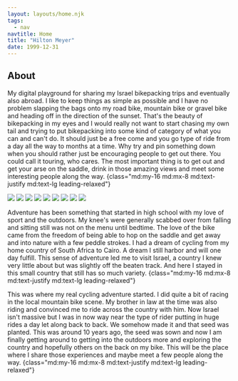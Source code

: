 ```yaml
---
layout: layouts/home.njk
tags:
  - nav
navtitle: Home
title: "Hilton Meyer"
date: 1999-12-31
---
```

## About

<div class="h-48 bg-no-repeat bg-cover md:h-screen md:bg-fixed" style="background-image: url('https://res.cloudinary.com/bikepacking/image/upload/f_auto,q_auto,c_scale,w_2048,dpr_auto/img_20171025_101547-01_bxuztf.jpg')"></div>

My digital playground for sharing my Israel bikepacking trips and eventually also abroad. I like to keep things as simple as possible and I have no problem slapping the bags onto my road bike, mountain bike or gravel bike and heading off in the direction of the sunset. That's the beauty of bikepacking in my eyes and I would really not want to start chasing my own tail and trying to put bikepacking into some kind of category of what you can and can't do. It should just be a free come and you go type of ride from a day all the way to months at a time. Why try and pin something down when you should rather just be encouraging people to get out there. You could call it touring, who cares. The most important thing is to get out and get your arse on the saddle, drink in those amazing views and meet some interesting people along the way. {class="md:my-16 md:mx-8 md:text-justify md:text-lg leading-relaxed"}

<div class="grid grid-cols-3 grid-flow-row-dense" >
<img src="https://res.cloudinary.com/bikepacking/image/upload/c_fill,g_face,h_500,w_500,x_0/v1594804276/site/20171216_082826_sej2nm.jpg">
<img src="https://res.cloudinary.com/bikepacking/image/upload/c_fill,g_face,h_500,w_500,x_0/v1594804276/site/20171216_084030_hjikur.jpg">
<img src="https://res.cloudinary.com/bikepacking/image/upload/c_fill,g_face,h_500,w_500,x_0/v1594804276/site/20171216_072344_ibcroi.jpg">
<img src="https://res.cloudinary.com/bikepacking/image/upload/c_fill,g_face,h_500,w_500,x_0/v1594804276/site/20171202_093147_utfkqi.jpg">
<img src="https://res.cloudinary.com/bikepacking/image/upload/c_fill,g_face,h_500,w_500,x_0/v1594804276/site/20171202_102234_lnpgve.jpg">
<img src="https://res.cloudinary.com/bikepacking/image/upload/c_fill,g_face,h_500,w_500,x_0/v1594804276/site/20171217_100552_ijspc3.jpg">
<img src="https://res.cloudinary.com/bikepacking/image/upload/c_fill,g_face,h_500,w_500,x_0/v1594804276/site/20171202_102519_kwaclw.jpg">
<img src="https://res.cloudinary.com/bikepacking/image/upload/c_fill,h_500,w_500,x_0/v1594804276/site/20171202_153631_elasua.jpg">
<img src="https://res.cloudinary.com/bikepacking/image/upload/c_fill,h_500,w_500,x_0/v1594804276/site/20171214_201814_fsbymp.jpg">
</div>

Adventure has been something that started in high school with my love of sport and the outdoors. My knee's were generally scabbed over from falling and sitting still was not on the menu until bedtime. The love of the bike came from the freedom of being able to hop on the saddle and get away and into nature with a few peddle strokes. I had a dream of cycling from my home country of South Africa to Cairo. A dream I still harbor and will one day fulfill. This sense of adventure led me to visit Israel, a country I knew very little about but was slightly off the beaten track. And here I stayed in this small country that still has so much variety. {class="md:my-16 md:mx-8 md:text-justify md:text-lg leading-relaxed"}

This was where my real cycling adventure started. I did quite a bit of racing in the local mountain bike scene. My brother in law at the time was also riding and convinced me to ride across the country with him. Now Israel isn't massive but I was in now way near the type of rider putting in huge rides a day let along back to back. We somehow made it and that seed was planted. This was around 10 years ago, the seed was sown and now I am finally getting around to getting into the outdoors more and exploring the country and hopefully others on the back on my bike. This will be the place where I share those experiences and maybe meet a few people along the way. {class="md:my-16 md:mx-8 md:text-justify md:text-lg leading-relaxed"}

<div class="h-48 bg-no-repeat bg-cover md:h-screen md:bg-fixed" style="background-image: url('https://res.cloudinary.com/bikepacking/image/upload/f_auto,q_auto,c_scale,w_2048,dpr_auto/site/20200612_141254_yffoxo.jpg')"></div>
<div class="h-48 bg-no-repeat bg-cover md:h-screen md:bg-fixed" style="background-image: url('https://res.cloudinary.com/bikepacking/image/upload/f_auto,q_auto,c_scale,w_2048,dpr_auto/site/20180209_091946_hmswiv.jpg')"></div>
<div class="h-48 bg-no-repeat bg-cover md:h-screen md:bg-fixed" style="background-image: url('https://res.cloudinary.com/bikepacking/image/upload/f_auto,q_auto,c_scale,w_2048,dpr_auto/site/20180210_062754-01_c39eka.jpg')"></div>



